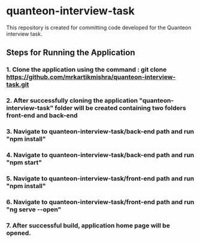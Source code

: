 # quanteon-interview-task
This repository is created for committing code developed for the Quanteon interview task.

## Steps for Running the Application

### 1. Clone the application using the command :  git clone https://github.com/mrkartikmishra/quanteon-interview-task.git

### 2. After successfully cloning the application "quanteon-interview-task" folder will be created containing two folders front-end and back-end

### 3. Navigate to quanteon-interview-task/back-end path and run "npm install"

### 4. Navigate to quanteon-interview-task/back-end path and run "npm start" 

### 5. Navigate to quanteon-interview-task/front-end path and run "npm install"

### 6. Navigate to quanteon-interview-task/front-end path and run "ng serve --open"

### 7. After successful build, application home page will be opened.
